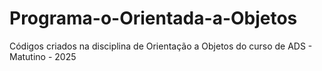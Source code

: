 # Programa-o-Orientada-a-Objetos
Códigos criados na disciplina de Orientação a Objetos do curso de ADS - Matutino - 2025
